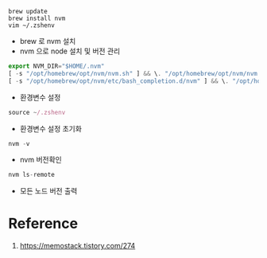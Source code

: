 ```shell
brew update
brew install nvm
vim ~/.zshenv
```
* brew 로 nvm 설치
* nvm 으로 node 설치 및 버전 관리

```javascript
export NVM_DIR="$HOME/.nvm"
[ -s "/opt/homebrew/opt/nvm/nvm.sh" ] && \. "/opt/homebrew/opt/nvm/nvm.sh"  # This loads nvm
[ -s "/opt/homebrew/opt/nvm/etc/bash_completion.d/nvm" ] && \. "/opt/homebrew/opt/nvm/etc/bash_completion.d/nvm"  # This loads nvm bash_completion
```
* 환경변수 설정

```javascript
source ~/.zshenv
```
* 환경변수 설정 초기화

```javascript
nvm -v
```
* nvm 버전확인

```javascript
nvm ls-remote
```
* 모든 노드 버전 출력

# Reference
1. https://memostack.tistory.com/274

